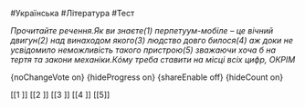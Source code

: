 #Українська #Література #Тест

*Прочитайте речення.Як ви знаєте(1) перпетуум-мобіле – це вічний двигун(2) над винаходом якого(3) людство довго билося(4) аж доки не усвідомило неможливість такого пристрою(5) зважаючи хоча б на тертя та закони механіки.Кóму треба ставити на місці всіх цифр, ОКРІМ*

{noChangeVote on}
{hideProgress on}
{shareEnable off}
{hideCount on}

[[1 ]]
[[2 ]]
[[3 ]]
[[4 ]]
[[5]]
